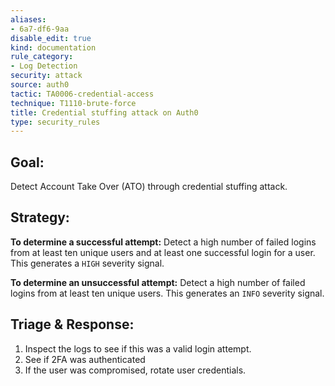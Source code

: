 ```yaml
---
aliases:
- 6a7-df6-9aa
disable_edit: true
kind: documentation
rule_category:
- Log Detection
security: attack
source: auth0
tactic: TA0006-credential-access
technique: T1110-brute-force
title: Credential stuffing attack on Auth0
type: security_rules
---
```


## **Goal:**
Detect Account Take Over (ATO) through credential stuffing attack.

## **Strategy:**
**To determine a successful attempt:** Detect a high number of failed logins from at least ten unique users and at least one successful login for a user. This generates a `HIGH` severity signal.

**To determine an unsuccessful attempt:** Detect a high number of failed logins from at least ten unique users. This generates an `INFO` severity signal.

## **Triage & Response:**
1. Inspect the logs to see if this was a valid login attempt.
2. See if 2FA was authenticated
3. If the user was compromised, rotate user credentials.
